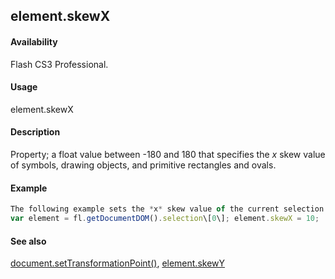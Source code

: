 ## element.skewX

#### Availability

Flash CS3 Professional.

#### Usage

element.skewX

#### Description

Property; a float value between -180 and 180 that specifies the *x* skew value of symbols, drawing objects, and primitive rectangles and ovals.

#### Example

```javascript
The following example sets the *x* skew value of the current selection to 10:
var element = fl.getDocumentDOM().selection\[0\]; element.skewX = 10;

```
#### See also

[document.setTransformationPoint()](#_bookmark317), [element.skewY](#element.skewY)

<span id="element.skewY" class="anchor"></span>
